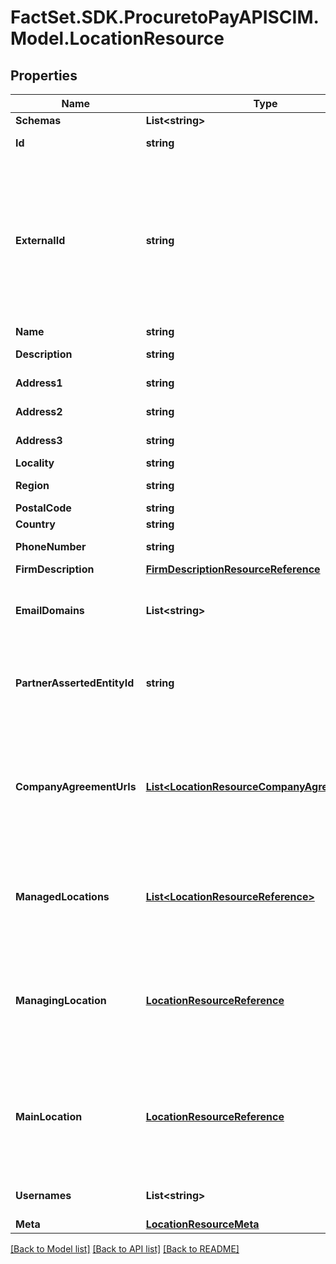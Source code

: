 # FactSet.SDK.ProcuretoPayAPISCIM.Model.LocationResource

## Properties

Name | Type | Description | Notes
------------ | ------------- | ------------- | -------------
**Schemas** | **List&lt;string&gt;** |  | [optional] 
**Id** | **string** |  | [optional] [readonly] 
**ExternalId** | **string** | An identifier for the resource defined by the client. This can assist the client locate the resource through the use of search filters. Note: for clients that are not FactSet partners, this identifier must be unique within the main location associated with the client&#39;s FactSet username. | [optional] 
**Name** | **string** | Name of the location. | 
**Description** | **string** | Description of the location. | [optional] 
**Address1** | **string** | First line of location&#39;s address. | [optional] 
**Address2** | **string** | Second line of location&#39;s address. | [optional] 
**Address3** | **string** | Third line of location&#39;s address. | [optional] 
**Locality** | **string** | City of location. | [optional] 
**Region** | **string** | State or province of location. | [optional] 
**PostalCode** | **string** | Postal code of location. | [optional] 
**Country** | **string** | Country of location. | [optional] 
**PhoneNumber** | **string** | Phone number of location. | [optional] [readonly] 
**FirmDescription** | [**FirmDescriptionResourceReference**](FirmDescriptionResourceReference.md) |  | [optional] 
**EmailDomains** | **List&lt;string&gt;** | The domain names that are valid for use with email addresses associated with users in this location. | [optional] 
**PartnerAssertedEntityId** | **string** | Identifier assigned to the Corporate Entity. Value is provided as \&quot;fsymEntityId\&quot; from FactSet&#39;s Symbology API. | [optional] 
**CompanyAgreementUrls** | [**List&lt;LocationResourceCompanyAgreementUrls&gt;**](LocationResourceCompanyAgreementUrls.md) | Provides FactSet with signed documents allowing entitlement to pre-established exchanges for individuals associated with the location. Document URL provided must be available over the public internet. | [optional] 
**ManagedLocations** | [**List&lt;LocationResourceReference&gt;**](LocationResourceReference.md) | Lists FactSet locations managed by Research Entitlements Administrators at this location for requesting location-based research entitlements. | [optional] 
**ManagingLocation** | [**LocationResourceReference**](LocationResourceReference.md) | FactSet location ID managing this location for a Research Entitlements Administrator and requesting location-based entitlements for all managed locations associated. | [optional] 
**MainLocation** | [**LocationResourceReference**](LocationResourceReference.md) | The managing or otherwise parent location associated with this location. All locations associated with the mainLocation are viewed as related and within the same business unit in FactSet&#39;s CRM systems. | [optional] 
**Usernames** | **List&lt;string&gt;** | The FactSet usernames that are valid for users in this location. | [optional] [readonly] 
**Meta** | [**LocationResourceMeta**](LocationResourceMeta.md) |  | [optional] 

[[Back to Model list]](../README.md#documentation-for-models) [[Back to API list]](../README.md#documentation-for-api-endpoints) [[Back to README]](../README.md)

